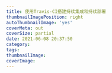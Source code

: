 ```yaml
---
title: 使用Travis-CI搭建持续集成和持续部署
thumbnailImagePosition: right
autoThumbnailImage: 'yes'
coverMeta: out
coverSize: partial
date: 2021-06-08 20:37:50
category:
tags:
thumbnailImage:
coverImage:
---
```

